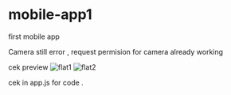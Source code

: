 # mobile-app1
first mobile app

Camera still error , request permision for camera already working 


cek preview 
![flat1](https://i.ibb.co/LgSnBX9/ss2.png)
![flat2](https://i.ibb.co/6YXqJbv/ss1.png)

cek in app.js for code .
